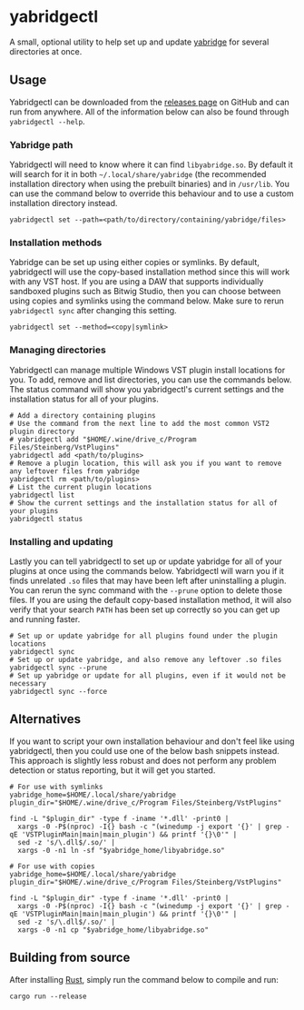 # yabridgectl

A small, optional utility to help set up and update
[yabridge](https://github.com/robbert-vdh/yabridge) for several directories at
once.

## Usage

Yabridgectl can be downloaded from the [releases
page](https://github.com/robbert-vdh/yabridge/releases) on GitHub and can run
from anywhere. All of the information below can also be found through
`yabridgectl --help`.

### Yabridge path

Yabridgectl will need to know where it can find `libyabridge.so`. By default it
will search for it in both `~/.local/share/yabridge` (the recommended
installation directory when using the prebuilt binaries) and in `/usr/lib`. You
can use the command below to override this behaviour and to use a custom
installation directory instead.

```shell
yabridgectl set --path=<path/to/directory/containing/yabridge/files>
```

### Installation methods

Yabridge can be set up using either copies or symlinks. By default, yabridgectl
will use the copy-based installation method since this will work with any VST
host. If you are using a DAW that supports individually sandboxed plugins such
as Bitwig Studio, then you can choose between using copies and symlinks using
the command below. Make sure to rerun `yabridgectl sync` after changing this
setting.

```shell
yabridgectl set --method=<copy|symlink>
```

### Managing directories

Yabridgectl can manage multiple Windows VST plugin install locations for you. To
add, remove and list directories, you can use the commands below. The status
command will show you yabridgectl's current settings and the installation status
for all of your plugins.

```shell
# Add a directory containing plugins
# Use the command from the next line to add the most common VST2 plugin directory
# yabridgectl add "$HOME/.wine/drive_c/Program Files/Steinberg/VstPlugins"
yabridgectl add <path/to/plugins>
# Remove a plugin location, this will ask you if you want to remove any leftover files from yabridge
yabridgectl rm <path/to/plugins>
# List the current plugin locations
yabridgectl list
# Show the current settings and the installation status for all of your plugins
yabridgectl status
```

### Installing and updating

Lastly you can tell yabridgectl to set up or update yabridge for all of your
plugins at once using the commands below. Yabridgectl will warn you if it finds
unrelated `.so` files that may have been left after uninstalling a plugin. You
can rerun the sync command with the `--prune` option to delete those files. If
you are using the default copy-based installation method, it will also verify
that your search `PATH` has been set up correctly so you can get up and running
faster.

```shell
# Set up or update yabridge for all plugins found under the plugin locations
yabridgectl sync
# Set up or update yabridge, and also remove any leftover .so files
yabridgectl sync --prune
# Set up yabridge or update for all plugins, even if it would not be necessary
yabridgectl sync --force
```

## Alternatives

If you want to script your own installation behaviour and don't feel like using
yabridgectl, then you could use one of the below bash snippets instead. This
approach is slightly less robust and does not perform any problem detection or
status reporting, but it will get you started.

```shell
# For use with symlinks
yabridge_home=$HOME/.local/share/yabridge
plugin_dir="$HOME/.wine/drive_c/Program Files/Steinberg/VstPlugins"

find -L "$plugin_dir" -type f -iname '*.dll' -print0 |
  xargs -0 -P$(nproc) -I{} bash -c "(winedump -j export '{}' | grep -qE 'VSTPluginMain|main|main_plugin') && printf '{}\0'" |
  sed -z 's/\.dll$/.so/' |
  xargs -0 -n1 ln -sf "$yabridge_home/libyabridge.so"

# For use with copies
yabridge_home=$HOME/.local/share/yabridge
plugin_dir="$HOME/.wine/drive_c/Program Files/Steinberg/VstPlugins"

find -L "$plugin_dir" -type f -iname '*.dll' -print0 |
  xargs -0 -P$(nproc) -I{} bash -c "(winedump -j export '{}' | grep -qE 'VSTPluginMain|main|main_plugin') && printf '{}\0'" |
  sed -z 's/\.dll$/.so/' |
  xargs -0 -n1 cp "$yabridge_home/libyabridge.so"
```

## Building from source

After installing [Rust](https://rustup.rs/), simply run the command below to
compile and run:

```shell
cargo run --release
```
